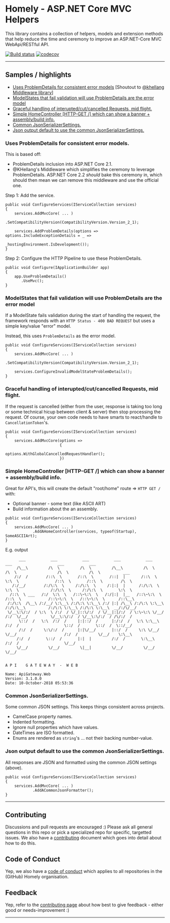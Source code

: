 

# Homely - ASP.NET Core MVC Helpers

This library contains a collection of helpers, models and extension methods that help reduce the time and ceremony to improve an ASP.NET-Core MVC WebApi/RESTful API.

[![Build status](https://ci.appveyor.com/api/projects/status/d4d0iyps9h74kt4s/branch/master?svg=true)](https://ci.appveyor.com/project/Homely/homely-aspnetcore-mvc-helpers/branch/master) [![codecov](https://codecov.io/gh/Homely/Homely.AspNetCore.Mvc.Helpers/branch/master/graph/badge.svg)](https://codecov.io/gh/Homely/Homely.AspNetCore.Mvc.Helpers)

---

## Samples / highlights

- [Uses ProblemDetails for consistent error models](#Sample1) [Shoutout to [@khellang Middleware library](https://github.com/khellang/Middleware)]
- [ModelStates that fail validation will use ProblemDetails are the error model](#Sample2)
- [Graceful handling of interupted/cut/cancelled Requests, mid flight.](#Sample3)
- [Simple HomeController [HTTP-GET /] which can show a banner + assembly/build info.](#Sample4)
- [Common JsonSerializerSettings.](#Sample5)
- [Json output default to use the common JsonSerializerSettings.](#Sample6)

### <a name="Sample1">Uses ProblemDetails for consistent error models.</a>

This is based off:
- ProblemDetails inclusion into ASP.NET Core 2.1.
- @KHellang's Middleware which simplifies the ceremony to leverage ProblemDetails. ASP.NET Core 2.2 _should_ bake this ceremony in, which should then mean we can remove this middleware and use the official one.

Step 1: Add the service.

```
public void ConfigureServices(IServiceCollection services)
{
    services.AddMvcCore( ... )
            .SetCompatibilityVersion(CompatibilityVersion.Version_2_1);

    services.AddProblemDetails(options => options.IncludeExceptionDetails = _ => 
                                              _hostingEnvironment.IsDevelopment());
}
```

Step 2: Configure the HTTP Pipeline to use these ProblemDetails.

```
public void Configure(IApplicationBuilder app)
{
    app.UseProblemDetails()
       .UseMvc();
}
```

### <a name="Sample1">ModelStates that fail validation will use ProblemDetails are the error model</a>
If a ModelState fails validation during the start of handling the request, the framework responds with an `HTTP Status - 400 BAD REQUEST` but uses a simple key/value "error" model.

Instead, this uses `ProblemDetails` as the error model.

```
public void ConfigureServices(IServiceCollection services)
{
    services.AddMvcCore( ... )
            .SetCompatibilityVersion(CompatibilityVersion.Version_2_1);

    services.ConfigureInvalidModelStateProblemDetails();
}
```

### <a name="Sample3">Graceful handling of interupted/cut/cancelled Requests, mid flight.</a>

If the request is cancelled (either from the user, response is taking too long or some technical hicup between client & server) then stop processing the request. Of course, your own code needs to have smarts to react/handle to `CancellationToken`'s.

```
public void ConfigureServices(IServiceCollection services)
{
    services.AddMvcCore(options =>
                        {
                            options.WithGlobalCancelledRequestHandler();
                        })
```

### <a name="Sample4">Simple HomeController [HTTP-GET /] which can show a banner + assembly/build info.</a>

Great for API's, this will create the default "root/home" route => `HTTP GET /` with:
- Optional banner - some text (like ASCII ART)
- Build information about the an assembly.

```
public void ConfigureServices(IServiceCollection services)
{
    services.AddMvcCore( ... )
            .AddAHomeController(services, typeof(Startup), SomeASCIIArt);
}
```
E.g. output


```
      ___           ___           ___           ___           ___           ___                    ___           ___                 
     /\__\         /\  \         /\  \         /\__\         /\  \         /\  \                  /\  \         /\  \          ___   
    /:/  /        /::\  \       /::\  \       /::|  |       /::\  \        \:\  \                /::\  \       /::\  \        /\  \  
   /:/__/        /:/\:\  \     /:/\:\  \     /:|:|  |      /:/\:\  \        \:\  \              /:/\:\  \     /:/\:\  \       \:\  \ 
  /::\  \ ___   /:/  \:\  \   /::\~\:\  \   /:/|:|  |__   /::\~\:\  \       /::\  \            /::\~\:\  \   /::\~\:\  \      /::\__\
 /:/\:\  /\__\ /:/__/ \:\__\ /:/\:\ \:\__\ /:/ |:| /\__\ /:/\:\ \:\__\     /:/\:\__\          /:/\:\ \:\__\ /:/\:\ \:\__\  __/:/\/__/
 \/__\:\/:/  / \:\  \ /:/  / \/_|::\/:/  / \/__|:|/:/  / \:\~\:\ \/__/    /:/  \/__/          \/__\:\/:/  / \/__\:\/:/  / /\/:/  /   
      \::/  /   \:\  /:/  /     |:|::/  /      |:/:/  /   \:\ \:\__\     /:/  /                    \::/  /       \::/  /  \::/__/    
      /:/  /     \:\/:/  /      |:|\/__/       |::/  /     \:\ \/__/     \/__/                     /:/  /         \/__/    \:\__\    
     /:/  /       \::/  /       |:|  |         /:/  /       \:\__\                                /:/  /                    \/__/    
     \/__/         \/__/         \|__|         \/__/         \/__/                                \/__/                              

                                                                                                        A P I    G A T E W A Y  -  W E B

Name: ApiGateway.Web
Version: 3.1.0.0
Date: 10-October-2018 05:53:36

```

### <a name="Sample5">Common JsonSerializerSettings.</a>

Some common JSON settings. This keeps things consistent across projects.
- CamelCase property names.
- Indented formatting.
- Ignore null properties which have values.
- DateTimes are ISO formatted.
- Enums are rendered as `string`'s ... not their backing number-value. 

### <a name="Sample6">Json output default to use the common JsonSerializerSettings.</a>

All responses are JSON and formatted using the common JSON settings (above).

```
public void ConfigureServices(IServiceCollection services)
{
    services.AddMvcCore( ... )
            .AddACommonJsonFormatter();
}
```

---

## Contributing

Discussions and pull requests are encouraged :) Please ask all general questions in this repo or pick a specialized repo for specific, targetted issues. We also have a [contributing](https://github.com/Homely/Homely/blob/master/CONTRIBUTING.md) document which goes into detail about how to do this.

## Code of Conduct
Yep, we also have a [code of conduct](https://github.com/Homely/Homely/blob/master/CODE_OF_CONDUCT.md) which applies to all repositories in the (GitHub) Homely organisation.

## Feedback
Yep, refer to the [contributing page](https://github.com/Homely/Homely/blob/master/CONTRIBUTING.md) about how best to give feedback - either good or needs-improvement :)

---
